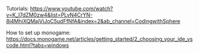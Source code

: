 Tutorials: https://www.youtube.com/watch?v=K_I7dZM0zw4&list=PLvN4CrYN-8i4MhiXQMajViJoC5udFfNfA&index=2&ab_channel=CodingwithSphere

How to set up monogame: https://docs.monogame.net/articles/getting_started/2_choosing_your_ide_vscode.html?tabs=windows
